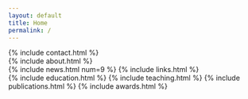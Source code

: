 ```yaml
---
layout: default
title: Home
permalink: /
---
```


<!-- https://hackerthemes.com/bootstrap-cheatsheet/ -->

<!-- Row 1 -->
<div class="row">

<div class="col-md-3 order-1 mt-3" markdown="1">
{% include contact.html %}
</div>

<div class="col-md-9 order-2 mt-3" markdown="1">
{% include about.html %}
</div>

</div>

<!-- Row 2 -->
<div class="row">

<div class="col-md-3 order-3" markdown="1">
{% include news.html num=9 %}
{% include links.html %}
</div>

<div class="col-md-9 order-4" markdown="1">
{% include education.html %}
{% include teaching.html %}
{% include publications.html %}
{% include awards.html %}
</div>

</div>
